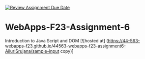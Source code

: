 [![Review Assignment Due Date](https://classroom.github.com/assets/deadline-readme-button-24ddc0f5d75046c5622901739e7c5dd533143b0c8e959d652212380cedb1ea36.svg)](https://classroom.github.com/a/b9NC0g7h)
# WebApps-F23-Assignment-6
Introduction to Java Script and DOM
[![hosted at] (https://44-563-webapps-f23.github.io/44563-webapps-f23-assignment6-AiluriSrujana/sample-input copy)]
